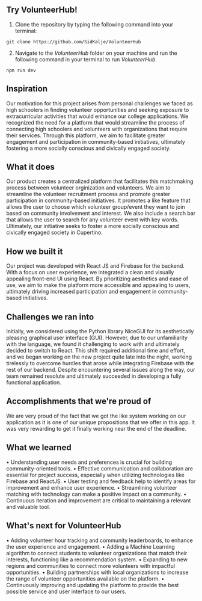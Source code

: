 ## Try VolunteerHub!
1. Clone the repository by typing the following command into your terminal:
```
git clone https://github.com/SidKalje/VolunteerHub
```
2. Navigate to the _VolunteerHub_ folder on your machine and run the following command in your terminal to run _VolunteerHub_.
```
npm run dev
```

## Inspiration
Our motivation for this project arises from personal challenges we faced as high schoolers in finding volunteer opportunities and seeking exposure to extracurricular activities that would enhance our college applications. We recognized the need for a platform that would streamline the process of connecting high schoolers and volunteers with organizations that require their services. Through this platform, we aim to facilitate greater engagement and participation in community-based initiatives, ultimately fostering a more socially conscious and civically engaged society.

## What it does
Our product creates a centralized platform that facilitates this matchmaking process between volunteer orginization and volunteers. We aim to streamline the volunteer recruitment process and promote greater participation in community-based initiatives. It promotes a like feature that allows the user to choose which volunteer group/event they want to join based on community involvement and interest. We also include a search bar that allows the user to search for any volunteer event with key words. Ultimately, our initiative seeks to foster a more socially conscious and civically engaged society in Cupertino.

## How we built it
Our project was developed with React JS and Firebase for the backend. With a focus on user experience, we integrated a clean and visually appealing front-end UI using React. By prioritizing aesthetics and ease of use, we aim to make the platform more accessible and appealing to users, ultimately driving increased participation and engagement in community-based initiatives. 

## Challenges we ran into
Initially, we considered using the Python library NiceGUI for its aesthetically pleasing graphical user interface (GUI). However, due to our unfamiliarity with the language, we found it challenging to work with and ultimately decided to switch to React. This shift required additional time and effort, and we began working on the new project quite late into the night, working tirelessly to overcome hurdles that arose while integrating Firebase with the rest of our backend. Despite encountering several issues along the way, our team remained resolute and ultimately succeeded in developing a fully functional application.

## Accomplishments that we're proud of
We are very proud of the fact that we got the like system working on our application as it is one of our unique propositions that we offer in this app. It was very rewarding to get it finally working near the end of the deadline. 

## What we learned
• Understanding user needs and preferences is crucial for building community-oriented tools.
• Effective communication and collaboration are essential for project success, especially when utilizing technologies like Firebase and ReactJS.
• User testing and feedback help to identify areas for improvement and enhance user experience.
• Streamlining volunteer matching with technology can make a positive impact on a community.
• Continuous iteration and improvement are critical to maintaining a relevant and valuable tool.

## What's next for VolunteerHub
• Adding volunteer hour tracking and community leaderboards, to enhance the user experience and engagement.
• Adding a Machine Learning algorithm to connect students to volunteer organizations that match their interests, functioning like a recommendation system.
• Expanding to new regions and communities to connect more volunteers with impactful opportunities.
• Building partnerships with local organizations to increase the range of volunteer opportunities available on the platform.
• Continuously improving and updating the platform to provide the best possible service and user interface to our users.
